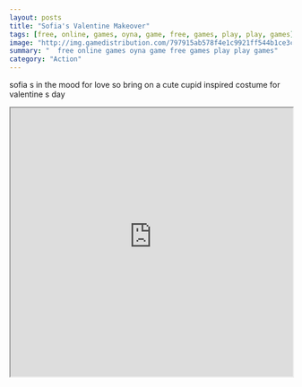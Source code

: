 ```yaml
---
layout: posts
title: "Sofia's Valentine Makeover"
tags: [free, online, games, oyna, game, free, games, play, play, games]
image: "http://img.gamedistribution.com/797915ab578f4e1c9921ff544b1ce3c9.jpg"
summary: "  free online games oyna game free games play play games"
category: "Action"
---
```


sofia s in the mood for love so bring on a cute cupid inspired costume for valentine s day

<iframe width="100%" height="480px;" src="http://flash.gamedistribution.com?game=797915ab578f4e1c9921ff544b1ce3c9"></iframe>